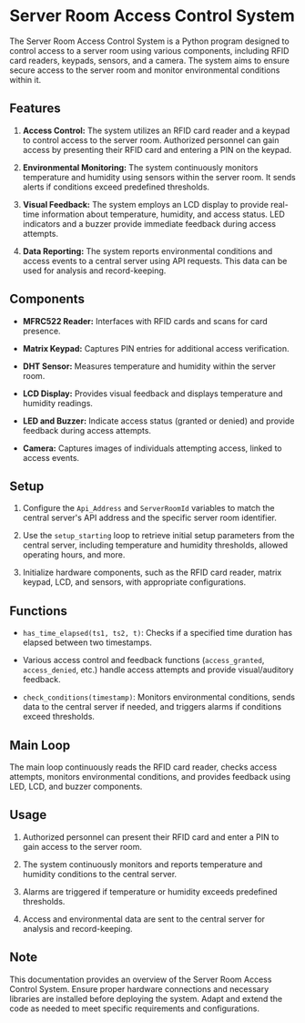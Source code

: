 # Server Room Access Control System

The Server Room Access Control System is a Python program designed to control access to a server room using various components, including RFID card readers, keypads, sensors, and a camera. The system aims to ensure secure access to the server room and monitor environmental conditions within it.

## Features

1. **Access Control:**
   The system utilizes an RFID card reader and a keypad to control access to the server room. Authorized personnel can gain access by presenting their RFID card and entering a PIN on the keypad.

2. **Environmental Monitoring:**
   The system continuously monitors temperature and humidity using sensors within the server room. It sends alerts if conditions exceed predefined thresholds.

3. **Visual Feedback:**
   The system employs an LCD display to provide real-time information about temperature, humidity, and access status. LED indicators and a buzzer provide immediate feedback during access attempts.

4. **Data Reporting:**
   The system reports environmental conditions and access events to a central server using API requests. This data can be used for analysis and record-keeping.

## Components

- **MFRC522 Reader:** Interfaces with RFID cards and scans for card presence.

- **Matrix Keypad:** Captures PIN entries for additional access verification.

- **DHT Sensor:** Measures temperature and humidity within the server room.

- **LCD Display:** Provides visual feedback and displays temperature and humidity readings.

- **LED and Buzzer:** Indicate access status (granted or denied) and provide feedback during access attempts.

- **Camera:** Captures images of individuals attempting access, linked to access events.

## Setup

1. Configure the `Api_Address` and `ServerRoomId` variables to match the central server's API address and the specific server room identifier.

2. Use the `setup_starting` loop to retrieve initial setup parameters from the central server, including temperature and humidity thresholds, allowed operating hours, and more.

3. Initialize hardware components, such as the RFID card reader, matrix keypad, LCD, and sensors, with appropriate configurations.

## Functions

- `has_time_elapsed(ts1, ts2, t)`: Checks if a specified time duration has elapsed between two timestamps.

- Various access control and feedback functions (`access_granted`, `access_denied`, etc.) handle access attempts and provide visual/auditory feedback.

- `check_conditions(timestamp)`: Monitors environmental conditions, sends data to the central server if needed, and triggers alarms if conditions exceed thresholds.

## Main Loop

The main loop continuously reads the RFID card reader, checks access attempts, monitors environmental conditions, and provides feedback using LED, LCD, and buzzer components.

## Usage

1. Authorized personnel can present their RFID card and enter a PIN to gain access to the server room.

2. The system continuously monitors and reports temperature and humidity conditions to the central server.

3. Alarms are triggered if temperature or humidity exceeds predefined thresholds.

4. Access and environmental data are sent to the central server for analysis and record-keeping.

## Note

This documentation provides an overview of the Server Room Access Control System. Ensure proper hardware connections and necessary libraries are installed before deploying the system. Adapt and extend the code as needed to meet specific requirements and configurations.
